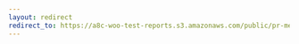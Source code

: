 ```yaml
---
layout: redirect
redirect_to: https://a8c-woo-test-reports.s3.amazonaws.com/public/pr-merge/39857/api/index.html
---
```

